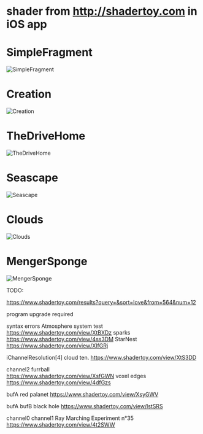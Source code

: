 # shader from http://shadertoy.com in iOS app
# SimpleFragment
![SimpleFragment](images/SimpleFragment.png)
# Creation
![Creation](images/Creation.png)
# TheDriveHome
![TheDriveHome](images/TheDriveHome.png)
# Seascape
![Seascape](images/Seascape.png)
# Clouds
![Clouds](images/Clouds.png)
# MengerSponge
![MengerSponge](images/MengerSponge.png)

TODO:

https://www.shadertoy.com/results?query=&sort=love&from=564&num=12


program upgrade required

syntax errors
Atmosphere system test
https://www.shadertoy.com/view/XtBXDz
sparks
https://www.shadertoy.com/view/4ss3DM
StarNest
https://www.shadertoy.com/view/XlfGRj

iChannelResolution[4]
cloud ten. 
https://www.shadertoy.com/view/XtS3DD

channel2
furrball  
https://www.shadertoy.com/view/XsfGWN
voxel edges
https://www.shadertoy.com/view/4dfGzs

bufA
red palanet 
https://www.shadertoy.com/view/XsyGWV

bufA
bufB
black hole
https://www.shadertoy.com/view/lstSRS

channel0
channel1
Ray Marching Experiment n°35
https://www.shadertoy.com/view/4t2SWW

